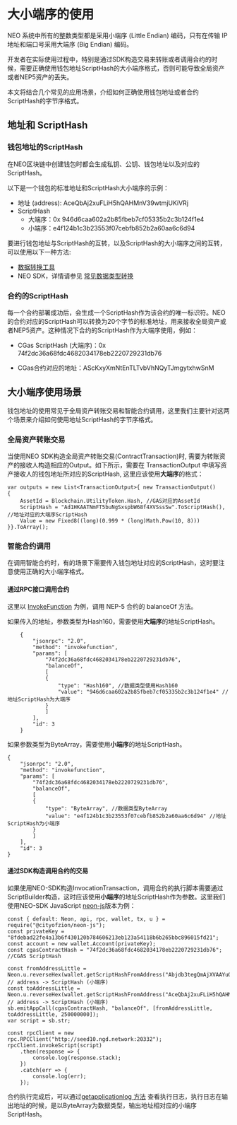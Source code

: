 # 大小端序的使用

NEO 系统中所有的整数类型都是采用小端序 (Little Endian) 编码，只有在传输 IP 地址和端口号采用大端序 (Big Endian) 编码。

开发者在实际使用过程中，特别是通过SDK构造交易来转账或者调用合约的时候，需要正确使用钱包地址ScriptHash的大小端序格式，否则可能导致全局资产或者NEP5资产的丢失。

本文将结合几个常见的应用场景，介绍如何正确使用钱包地址或者合约ScriptHash的字节序格式。

## 地址和 ScriptHash
### 钱包地址的ScriptHash
在NEO区块链中创建钱包时都会生成私钥、公钥、钱包地址以及对应的ScriptHash。

以下是一个钱包的标准地址和ScriptHash大小端序的示例： 

- 地址 (address): AceQbAj2xuFLiH5hQAHMnV39wtmjUKiVRj
- ScriptHash
  - 大端序：0x 946d6caa602a2b85fbeb7cf05335b2c3b124f1e4
  - 小端序：e4f124b1c3b23553f07cebfb852b2a60aa6c6d94

要进行钱包地址与ScriptHash的互转，以及ScriptHash的大小端序之间的互转，可以使用以下一种方法:
- [数据转换工具](https://peterlinx.github.io/DataTransformationTools/)
- NEO SDK，详情请参见 [常见数据类型转换](sdk/conversion.md)

### 合约的ScriptHash
每一个合约部署成功后，会生成一个ScriptHash作为该合约的唯一标识符。NEO的合约对应的ScriptHash可以转换为20个字节的标准地址，用来接收全局资产或者NEP5资产。这种情况下合约的ScriptHash作为大端序使用，例如：

- CGas ScriptHash (大端序)：0x 74f2dc36a68fdc4682034178eb2220729231db76 

- CGas合约对应的地址：AScKxyXmNtEnTLTvbVhNQyTJmgytxhwSnM

## 大小端序使用场景
钱包地址的使用常见于全局资产转账交易和智能合约调用，这里我们主要针对这两个场景来介绍如何使用地址ScriptHash的字节序格式。
### 全局资产转账交易
当使用NEO SDK构造全局资产转账交易(ContractTransaction)时, 需要为转账资产的接收人构造相应的Output。如下所示，需要在 TransactionOutput 中填写资产接收人的钱包地址所对应的ScriptHash, 这里应该使用**大端序**的格式：

```
var outputs = new List<TransactionOutput>{ new TransactionOutput()
{
    AssetId = Blockchain.UtilityToken.Hash, //GAS对应的AssetId
    ScriptHash = "Ad1HKAATNmFT5buNgSxspbW68f4XVSssSw".ToScriptHash(), //地址对应的大端序ScriptHash
    Value = new Fixed8((long)(0.999 * (long)Math.Pow(10, 8)))
}}.ToArray();
```

### 智能合约调用
在调用智能合约时，有的场景下需要传入钱包地址对应的ScriptHash，这时要注意使用正确的大小端序格式。

#### 通过RPC接口调用合约

这里以 [InvokeFunction](../reference/rpc/latest-version/api/invokefunction.html) 为例，调用 NEP-5 合约的 balanceOf 方法。

如果传入的地址，参数类型为Hash160，需要使用**大端序**的地址ScriptHash。

```
    {
        "jsonrpc": "2.0",
        "method": "invokefunction",
        "params": [
            "74f2dc36a68fdc4682034178eb2220729231db76",
            "balanceOf",
            [
            {
                "type": "Hash160", //数据类型使用Hash160
                "value": "946d6caa602a2b85fbeb7cf05335b2c3b124f1e4" //地址ScriptHash为大端序
            }
            ]
        ],
        "id": 3
    }
```

如果参数类型为ByteArray，需要使用**小端序**的地址ScriptHash。

```
{
    "jsonrpc": "2.0",
    "method": "invokefunction",
    "params": [
        "74f2dc36a68fdc4682034178eb2220729231db76",
        "balanceOf",
        [
        {
            "type": "ByteArray", //数据类型ByteArray
            "value": "e4f124b1c3b23553f07cebfb852b2a60aa6c6d94" //地址ScriptHash为小端序
        }
        ]
    ],
    "id": 3
}
```

#### 通过SDK构造调用合约的交易


如果使用NEO-SDK构造InvocationTransaction，调用合约的执行脚本需要通过ScriptBuilder构造，这时应该使用**小端序**的地址ScriptHash作为参数。这里我们使用NEO-SDK JavaScript [neon-js](http://cityofzion.io/neon-js/en/)版本为例：

```
const { default: Neon, api, rpc, wallet, tx, u } = require("@cityofzion/neon-js");
const privateKey = "8fdebad22fe4a13b6f430120b784606213eb123a54118b6b265bbc896015fd21";
const account = new wallet.Account(privateKey);
const cgasContractHash = "74f2dc36a68fdc4682034178eb2220729231db76"; //CGAS ScriptHash

const fromAddressLittle = Neon.u.reverseHex(wallet.getScriptHashFromAddress("Abjdb3tegQmAjXVAAYuQPHG9Lw4j2mjUhT")); // address -> ScriptHash (小端序)
const toAddressLittle = Neon.u.reverseHex(wallet.getScriptHashFromAddress("AceQbAj2xuFLiH5hQAHMnV39wtmjUKiVRj")); // address -> ScriptHash (小端序)
sb.emitAppCall(cgasContractHash, "balanceOf", [fromAddressLittle, toAddressLittle, 250000000]);
var script = sb.str;

const rpcClient = new rpc.RPCClient("http://seed10.ngd.network:20332");
rpcClient.invokeScript(script)
    .then(response => {
        console.log(response.stack);
    })
    .catch(err => {
        console.log(err);
    });
```

合约执行完成后，可以通过[getapplicationlog 方法](../reference/rpc/latest-version/api/getapplicationlog.md) 查看执行日志，执行日志在输出地址的时候，是以ByteArray为数据类型，输出地址相对应的小端序ScriptHash。
